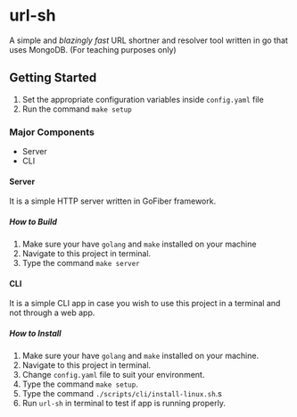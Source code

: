 # url-sh
A simple and _blazingly fast_ URL shortner and resolver tool written in go that uses MongoDB. (For teaching purposes only)

## Getting Started
1. Set the appropriate configuration variables inside `config.yaml` file
2. Run the command `make setup`

### Major Components
- Server
- CLI

#### Server
It is a simple HTTP server written in GoFiber framework.

##### How to Build
1. Make sure your have `golang` and `make` installed on your machine
2. Navigate to this project in terminal.
3. Type the command `make server`

#### CLI
It is a simple CLI app in case you wish to use this project in a terminal and not through a web app.

##### How to Install
1. Make sure your have `golang` and `make` installed on your machine.
2. Navigate to this project in terminal.
3. Change `config.yaml` file to suit your environment.
4. Type the command `make setup`.
5. Type the command `./scripts/cli/install-linux.sh`.s
6. Run `url-sh` in terminal to test if app is running properly.